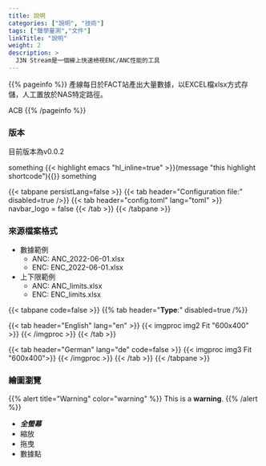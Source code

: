 ```yaml
---
title: 說明
categories: ["說明", "技術"]
tags: ["聲學量測","文件"] 
linkTitle: "說明"
weight: 2
description: >
  J3N Stream是一個線上快速檢視ENC/ANC性能的工具
---
```


{{% pageinfo %}}
產線每日於FACT站產出大量數據，以EXCEL檔xlsx方式存儲，人工置放於NAS特定路徑。

ACB
{{% /pageinfo %}}



### 版本
目前版本為v0.0.2



something {{< highlight emacs "hl_inline=true" >}}(message
"this highlight shortcode"){{</highlight>}} something



{{< tabpane persistLang=false >}}
{{< tab header="Configuration file:" disabled=true />}}
{{< tab header="config.toml" lang="toml" >}}
navbar_logo = false
{{< /tab >}}
{{< /tabpane >}}




### 來源檔案格式
 - 數據範例
    * ANC: ANC_2022-06-01.xlsx
    * ENC: ENC_2022-06-01.xlsx
 - 上下限範例
    * ANC: ANC_limits.xlsx
    * ENC: ENC_limits.xlsx

{{< tabpane code=false >}}
  {{% tab header="**Type**:" disabled=true /%}}

  {{< tab header="English" lang="en" >}}
    {{< imgproc img2 Fit "600x400" >}}
    {{< /imgproc >}}
  {{< /tab >}}

  {{< tab header="German" lang="de" code=false >}}
    {{< imgproc img3 Fit "600x400">}}
    {{< /imgproc >}}
  {{< /tab >}}
{{< /tabpane >}}


### 繪圖瀏覽

{{% alert title="Warning" color="warning" %}}
This is a **warning**.
{{% /alert %}}
* _**全螢幕**_
* 縮放
* 拖曳
* 數據點







